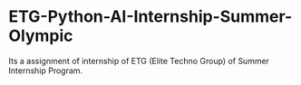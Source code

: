 # ETG-Python-AI-Internship-Summer-Olympic
Its a assignment of internship of ETG (Elite Techno Group) of Summer Internship Program.
